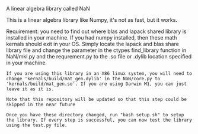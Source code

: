 A linear algebra library called NaN

This is a linear algebra library like Numpy, it's not as fast, but it works.

Requirement:
    you need to find out where blas and lapack shared library is installed in
    your machine. If you had numpy installed, then these math kernals should exit in your OS. Simply locate the lapack and blas share library file and change the parameter in the ctypes find_library function in NaN/mkl.py and the requrement.py to the .so file or .dylib location specified in your machine.
    
    If you are using this library in an X86 linux system, you will need to change 'kernals/build/mat_gen.dylib' in the NaN/core.py to 'kernals/build/mat_gen.so'. If you are using Darwin M1, you can just leave it as it is.

    Note that this repository will be updated so that this step could be skipped in the near future

    Once you have these directory changed, run "bash setup.sh" to setup the library. If every step is successful, you can now test the library using the test.py file.





